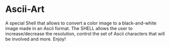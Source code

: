# Ascii-Art
A special Shell that allows to convert a color image to a black-and-white image made in an Ascii format. 
The SHELL allows the user to increase/decrease the resolution, control the set of Ascii characters that will be involved and more.
Enjoy!
